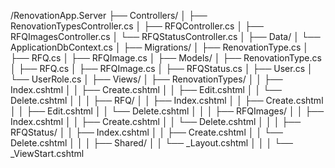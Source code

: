 /RenovationApp.Server
├── Controllers/
│   ├── RenovationTypesController.cs
│   ├── RFQController.cs
│   ├── RFQImagesController.cs
│   └── RFQStatusController.cs
│
├── Data/
│   └── ApplicationDbContext.cs
│
├── Migrations/
│   ├── RenovationType.cs
│   ├── RFQ.cs
│   ├── RFQImage.cs
│
├── Models/
│   ├── RenovationType.cs
│   ├── RFQ.cs
│   ├── RFQImage.cs
│   ├── RFQStatus.cs
│   ├── User.cs
│   └── UserRole.cs
│
├── Views/
│   ├── RenovationTypes/
│   │   ├── Index.cshtml
│   │   ├── Create.cshtml
│   │   ├── Edit.cshtml
│   │   └── Delete.cshtml
│   │
│   ├── RFQ/
│   │   ├── Index.cshtml
│   │   ├── Create.cshtml
│   │   ├── Edit.cshtml
│   │   └── Delete.cshtml
│   │
│   ├── RFQImages/
│   │   ├── Index.cshtml
│   │   ├── Create.cshtml
│   │   └── Delete.cshtml
│   │
│   ├── RFQStatus/
│   │   ├── Index.cshtml
│   │   ├── Create.cshtml
│   │   └── Delete.cshtml
│   │
│   ├── Shared/
│   │   └── _Layout.cshtml
│   │
│   └── _ViewStart.cshtml
